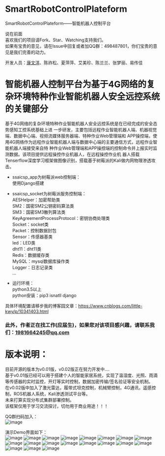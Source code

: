 # SmartRobotControlPlateform
SmartRobotControlPlateform——智能机器人控制平台

说在前面<br>
喜欢我们的项目请Fork、Star、Watching支持我们。<br>
如果有宝贵的意见，请在Issue中回复或者加QQ群：498487801，你们宝贵的意见是我们完善的动力。<br>

开发人员：[康文洋](https://github.com/Little-kwy?tab=repositories)、陈祚松、夏萍萍、艾美珍、陈兰兰、张梦丽、易传佳<br>

# 智能机器人控制平台为基于4G网络的复杂环境特种作业智能机器人安全远控系统的关键部分
基于4G网络的复杂环境特种作业智能机器人安全远控系统是在已经完成的安全态势感知工控系统基础上进
一步研发，主要包括远程作业智能机器人端、机器视觉端、数据中心端、视频流媒体服务器端、特种作业Web管理端和
APP操控端，使用4G网络作为远程作业智能机器人端与数据中心端的主要通信方式，远程作业智能机器人端接受来自特
种作业Web管理端和APP操控端的控制命令并上报实时监测数据。该项目提供远程操控作业机器人，在远程操控作业机
器人搭载Tenserflow深度学习框架做图像识别，搭载基于树莓派的Kali做内网物理渗透攻击。

* ssaicsp_app为树莓派web控制端：<br>
    使用Django搭建
     
* ssaicsp_socket为树莓派服务控制端：<br>
    AESHelper：加密帮助类<br>
    SM2：国密SM2公钥密码算法类<br>
    SM3：国密SM3散列算法类<br>
    KeyAgreementProcessProtocol：密钥协商处理类<br>
    Socket：socket类<br>
    Packet：控制数据封包<br>
    Sensor：传感器基类<br>
    led：LED类<br>
    dht11：dht11类<br>
    Redis：数据缓存类<br>
    MySQL：mysql数据库操作类<br>
    Logger：日志记录类<br>
    ...<br>
    

* 运行环境：<br>
    python3.5以上<br>
    python安装：pip3 isnatll django <br>

具体环境配置请移步我的博客园文章：https://www.cnblogs.com/little-kwy/p/10341403.html
### 此外，作者正在找工作(应届生)，如果您对该项目感兴趣，请联系我们：1981664245@qq.com

# 版本说明：<br>
目前开源的版本为v0.01版，v0.02版正在努力开发中....<br>
基于v0.01版已经可以用于搭建个人的智能家居系统，实现了温湿度、光照、雨滴等传感器的实时监控，开灯等实时控制，数据加密传输/签名验证等安全机制。<br>
在v0.02版中加入了激光雷达，履带式坦克控制，机械臂控制，4G通讯，遥感控制，ROS机器人系统，Kali渗透测试平台等。<br>
未来打算实现分布式集群部署控制。<br>
该框架仅用于学习交流探讨，切勿用于商业用途！！！

QQ群扫码加入：<br>
![image](https://raw.githubusercontent.com/ecjtuseclab/SmartRobotControlPlateform/master/498487801.png)

演示Demo界面如下：<br>
![image](https://raw.githubusercontent.com/ecjtuseclab/SmartRobotControlPlateform/master/0.png)
![image](https://raw.githubusercontent.com/ecjtuseclab/SmartRobotControlPlateform/master/14.png)
![image](https://raw.githubusercontent.com/ecjtuseclab/SmartRobotControlPlateform/master/15.png)
![image](https://raw.githubusercontent.com/ecjtuseclab/SmartRobotControlPlateform/master/16.png)
![image](https://raw.githubusercontent.com/ecjtuseclab/SmartRobotControlPlateform/master/17.png)
![image](https://raw.githubusercontent.com/ecjtuseclab/SmartRobotControlPlateform/master/18.png)
![image](https://raw.githubusercontent.com/ecjtuseclab/SmartRobotControlPlateform/master/1.png)
![image](https://raw.githubusercontent.com/ecjtuseclab/SmartRobotControlPlateform/master/2.png)
![image](https://raw.githubusercontent.com/ecjtuseclab/SmartRobotControlPlateform/master/3.png)
![image](https://raw.githubusercontent.com/ecjtuseclab/SmartRobotControlPlateform/master/4.png)
![image](https://raw.githubusercontent.com/ecjtuseclab/SmartRobotControlPlateform/master/5.png)
![image](https://raw.githubusercontent.com/ecjtuseclab/SmartRobotControlPlateform/master/6.png)
![image](https://raw.githubusercontent.com/ecjtuseclab/SmartRobotControlPlateform/master/7.png)
![image](https://raw.githubusercontent.com/ecjtuseclab/SmartRobotControlPlateform/master/8.png)
![image](https://raw.githubusercontent.com/ecjtuseclab/SmartRobotControlPlateform/master/9.png)
![image](https://raw.githubusercontent.com/ecjtuseclab/SmartRobotControlPlateform/master/10.png)
![image](https://raw.githubusercontent.com/ecjtuseclab/SmartRobotControlPlateform/master/11.png)
![image](https://raw.githubusercontent.com/ecjtuseclab/SmartRobotControlPlateform/master/12.png)
![image](https://raw.githubusercontent.com/ecjtuseclab/SmartRobotControlPlateform/master/13.png)




